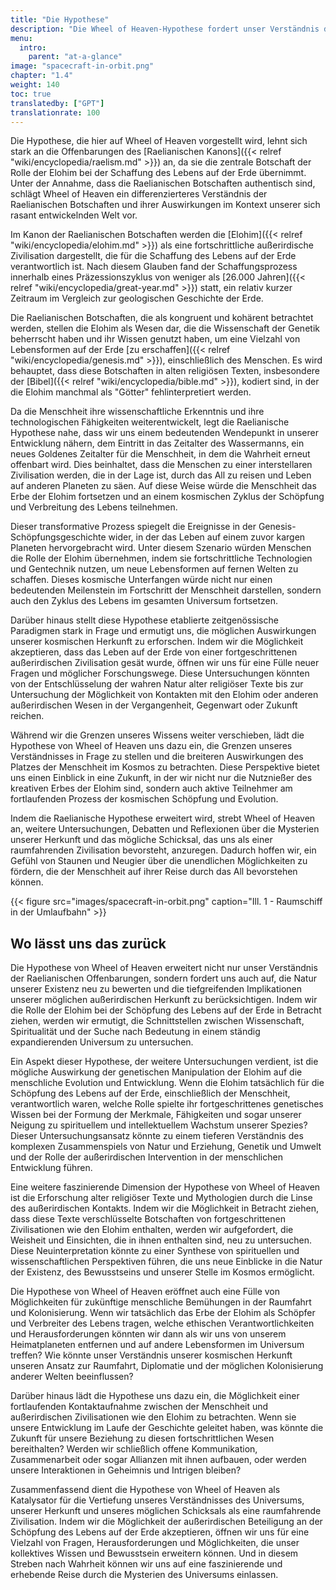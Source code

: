 ```yaml
---
title: "Die Hypothese"
description: "Die Wheel of Heaven-Hypothese fordert unser Verständnis der menschlichen Ursprünge heraus und lädt uns ein, die tiefgreifenden Auswirkungen unserer potenziellen außerirdischen Verbindungen zu betrachten. Indem wir die Rolle der Elohim bei der Erschaffung des Lebens auf der Erde und ihren Einfluss auf die menschliche Evolution erforschen, tauchen wir in die Schnittstelle von Wissenschaft, Spiritualität und unserer Stellung im Kosmos ein. Diese Hypothese eröffnet auch neue Fragestellungen, wie die Überprüfung antiker Texte auf verschlüsselte Botschaften und die Betrachtung der Möglichkeiten zukünftiger Kontakte und Zusammenarbeit mit fortschrittlichen außerirdischen Zivilisationen."
menu:
  intro:
    parent: "at-a-glance"
image: "spacecraft-in-orbit.png"
chapter: "1.4"
weight: 140
toc: true
translatedby: ["GPT"]
translationrate: 100
---
```


Die Hypothese, die hier auf Wheel of Heaven vorgestellt wird, lehnt sich stark an die Offenbarungen des [Raelianischen Kanons]({{< relref "wiki/encyclopedia/raelism.md" >}}) an, da sie die zentrale Botschaft der Rolle der Elohim bei der Schaffung des Lebens auf der Erde übernimmt. Unter der Annahme, dass die Raelianischen Botschaften authentisch sind, schlägt Wheel of Heaven ein differenzierteres Verständnis der Raelianischen Botschaften und ihrer Auswirkungen im Kontext unserer sich rasant entwickelnden Welt vor.

Im Kanon der Raelianischen Botschaften werden die [Elohim]({{< relref "wiki/encyclopedia/elohim.md" >}}) als eine fortschrittliche außerirdische Zivilisation dargestellt, die für die Schaffung des Lebens auf der Erde verantwortlich ist. Nach diesem Glauben fand der Schaffungsprozess innerhalb eines Präzessionszyklus von weniger als [26.000 Jahren]({{< relref "wiki/encyclopedia/great-year.md" >}}) statt, ein relativ kurzer Zeitraum im Vergleich zur geologischen Geschichte der Erde.

Die Raelianischen Botschaften, die als kongruent und kohärent betrachtet werden, stellen die Elohim als Wesen dar, die die Wissenschaft der Genetik beherrscht haben und ihr Wissen genutzt haben, um eine Vielzahl von Lebensformen auf der Erde [zu erschaffen]({{< relref "wiki/encyclopedia/genesis.md" >}}), einschließlich des Menschen. Es wird behauptet, dass diese Botschaften in alten religiösen Texten, insbesondere der [Bibel]({{< relref "wiki/encyclopedia/bible.md" >}}), kodiert sind, in der die Elohim manchmal als "Götter" fehlinterpretiert werden.

Da die Menschheit ihre wissenschaftliche Erkenntnis und ihre technologischen Fähigkeiten weiterentwickelt, legt die Raelianische Hypothese nahe, dass wir uns einem bedeutenden Wendepunkt in unserer Entwicklung nähern, dem Eintritt in das Zeitalter des Wassermanns, ein neues Goldenes Zeitalter für die Menschheit, in dem die Wahrheit erneut offenbart wird. Dies beinhaltet, dass die Menschen zu einer interstellaren Zivilisation werden, die in der Lage ist, durch das All zu reisen und Leben auf anderen Planeten zu säen. Auf diese Weise würde die Menschheit das Erbe der Elohim fortsetzen und an einem kosmischen Zyklus der Schöpfung und Verbreitung des Lebens teilnehmen.

Dieser transformative Prozess spiegelt die Ereignisse in der Genesis-Schöpfungsgeschichte wider, in der das Leben auf einem zuvor kargen Planeten hervorgebracht wird. Unter diesem Szenario würden Menschen die Rolle der Elohim übernehmen, indem sie fortschrittliche Technologien und Gentechnik nutzen, um neue Lebensformen auf fernen Welten zu schaffen. Dieses kosmische Unterfangen würde nicht nur einen bedeutenden Meilenstein im Fortschritt der Menschheit darstellen, sondern auch den Zyklus des Lebens im gesamten Universum fortsetzen.

Darüber hinaus stellt diese Hypothese etablierte zeitgenössische Paradigmen stark in Frage und ermutigt uns, die möglichen Auswirkungen unserer kosmischen Herkunft zu erforschen. Indem wir die Möglichkeit akzeptieren, dass das Leben auf der Erde von einer fortgeschrittenen außerirdischen Zivilisation gesät wurde, öffnen wir uns für eine Fülle neuer Fragen und möglicher Forschungswege. Diese Untersuchungen könnten von der Entschlüsselung der wahren Natur alter religiöser Texte bis zur Untersuchung der Möglichkeit von Kontakten mit den Elohim oder anderen außerirdischen Wesen in der Vergangenheit, Gegenwart oder Zukunft reichen.

Während wir die Grenzen unseres Wissens weiter verschieben, lädt die Hypothese von Wheel of Heaven uns dazu ein, die Grenzen unseres Verständnisses in Frage zu stellen und die breiteren Auswirkungen des Platzes der Menschheit im Kosmos zu betrachten. Diese Perspektive bietet uns einen Einblick in eine Zukunft, in der wir nicht nur die Nutznießer des kreativen Erbes der Elohim sind, sondern auch aktive Teilnehmer am fortlaufenden Prozess der kosmischen Schöpfung und Evolution.

Indem die Raelianische Hypothese erweitert wird, strebt Wheel of Heaven an, weitere Untersuchungen, Debatten und Reflexionen über die Mysterien unserer Herkunft und das mögliche Schicksal, das uns als einer raumfahrenden Zivilisation bevorsteht, anzuregen. Dadurch hoffen wir, ein Gefühl von Staunen und Neugier über die unendlichen Möglichkeiten zu fördern, die der Menschheit auf ihrer Reise durch das All bevorstehen können.

{{< figure src="images/spacecraft-in-orbit.png" caption="Ill. 1 - Raumschiff in der Umlaufbahn" >}}

## Wo lässt uns das zurück

Die Hypothese von Wheel of Heaven erweitert nicht nur unser Verständnis der Raelianischen Offenbarungen, sondern fordert uns auch auf, die Natur unserer Existenz neu zu bewerten und die tiefgreifenden Implikationen unserer möglichen außerirdischen Herkunft zu berücksichtigen. Indem wir die Rolle der Elohim bei der Schöpfung des Lebens auf der Erde in Betracht ziehen, werden wir ermutigt, die Schnittstellen zwischen Wissenschaft, Spiritualität und der Suche nach Bedeutung in einem ständig expandierenden Universum zu untersuchen.

Ein Aspekt dieser Hypothese, der weitere Untersuchungen verdient, ist die mögliche Auswirkung der genetischen Manipulation der Elohim auf die menschliche Evolution und Entwicklung. Wenn die Elohim tatsächlich für die Schöpfung des Lebens auf der Erde, einschließlich der Menschheit, verantwortlich waren, welche Rolle spielte ihr fortgeschrittenes genetisches Wissen bei der Formung der Merkmale, Fähigkeiten und sogar unserer Neigung zu spirituellem und intellektuellem Wachstum unserer Spezies? Dieser Untersuchungsansatz könnte zu einem tieferen Verständnis des komplexen Zusammenspiels von Natur und Erziehung, Genetik und Umwelt und der Rolle der außerirdischen Intervention in der menschlichen Entwicklung führen.

Eine weitere faszinierende Dimension der Hypothese von Wheel of Heaven ist die Erforschung alter religiöser Texte und Mythologien durch die Linse des außerirdischen Kontakts. Indem wir die Möglichkeit in Betracht ziehen, dass diese Texte verschlüsselte Botschaften von fortgeschrittenen Zivilisationen wie den Elohim enthalten, werden wir aufgefordert, die Weisheit und Einsichten, die in ihnen enthalten sind, neu zu untersuchen. Diese Neuinterpretation könnte zu einer Synthese von spirituellen und wissenschaftlichen Perspektiven führen, die uns neue Einblicke in die Natur der Existenz, des Bewusstseins und unserer Stelle im Kosmos ermöglicht.

Die Hypothese von Wheel of Heaven eröffnet auch eine Fülle von Möglichkeiten für zukünftige menschliche Bemühungen in der Raumfahrt und Kolonisierung. Wenn wir tatsächlich das Erbe der Elohim als Schöpfer und Verbreiter des Lebens tragen, welche ethischen Verantwortlichkeiten und Herausforderungen könnten wir dann als wir uns von unserem Heimatplaneten entfernen und auf andere Lebensformen im Universum treffen? Wie könnte unser Verständnis unserer kosmischen Herkunft unseren Ansatz zur Raumfahrt, Diplomatie und der möglichen Kolonisierung anderer Welten beeinflussen?

Darüber hinaus lädt die Hypothese uns dazu ein, die Möglichkeit einer fortlaufenden Kontaktaufnahme zwischen der Menschheit und außerirdischen Zivilisationen wie den Elohim zu betrachten. Wenn sie unsere Entwicklung im Laufe der Geschichte geleitet haben, was könnte die Zukunft für unsere Beziehung zu diesen fortschrittlichen Wesen bereithalten? Werden wir schließlich offene Kommunikation, Zusammenarbeit oder sogar Allianzen mit ihnen aufbauen, oder werden unsere Interaktionen in Geheimnis und Intrigen bleiben?

Zusammenfassend dient die Hypothese von Wheel of Heaven als Katalysator für die Vertiefung unseres Verständnisses des Universums, unserer Herkunft und unseres möglichen Schicksals als eine raumfahrende Zivilisation. Indem wir die Möglichkeit der außerirdischen Beteiligung an der Schöpfung des Lebens auf der Erde akzeptieren, öffnen wir uns für eine Vielzahl von Fragen, Herausforderungen und Möglichkeiten, die unser kollektives Wissen und Bewusstsein erweitern können. Und in diesem Streben nach Wahrheit können wir uns auf eine faszinierende und erhebende Reise durch die Mysterien des Universums einlassen.
